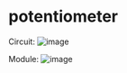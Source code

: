 # potentiometer


Circuit:
![image](https://user-images.githubusercontent.com/93759057/140643521-50e17d6a-0578-48cb-8c55-5947d4c1b494.png)


Module:
![image](https://user-images.githubusercontent.com/93759057/140643540-cf952fab-f0bf-4e6b-bac1-00087b35c5be.png)
